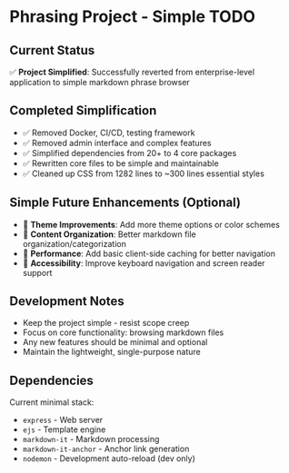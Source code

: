 # Phrasing Project - Simple TODO

## Current Status

✅ **Project Simplified**: Successfully reverted from enterprise-level application to simple markdown phrase browser

## Completed Simplification

- ✅ Removed Docker, CI/CD, testing framework
- ✅ Removed admin interface and complex features  
- ✅ Simplified dependencies from 20+ to 4 core packages
- ✅ Rewritten core files to be simple and maintainable
- ✅ Cleaned up CSS from 1282 lines to ~300 lines essential styles

## Simple Future Enhancements (Optional)

- 🔄 **Theme Improvements**: Add more theme options or color schemes
- 🔄 **Content Organization**: Better markdown file organization/categorization
- 🔄 **Performance**: Add basic client-side caching for better navigation
- 🔄 **Accessibility**: Improve keyboard navigation and screen reader support

## Development Notes

- Keep the project simple - resist scope creep
- Focus on core functionality: browsing markdown files
- Any new features should be minimal and optional
- Maintain the lightweight, single-purpose nature

## Dependencies

Current minimal stack:

- `express` - Web server
- `ejs` - Template engine  
- `markdown-it` - Markdown processing
- `markdown-it-anchor` - Anchor link generation
- `nodemon` - Development auto-reload (dev only)
